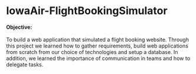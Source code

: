 # IowaAir-FlightBookingSimulator

<b>Objective:</b>
<br><br>
To build a web application that simulated a flight booking website. Through this project we learned how to gather requirements, 
build web applications from scratch from our choice of technologies and setup a database. In addition, we learned the importance
of communication in teams and how to delegate tasks.
<br><br>
<b></b>
